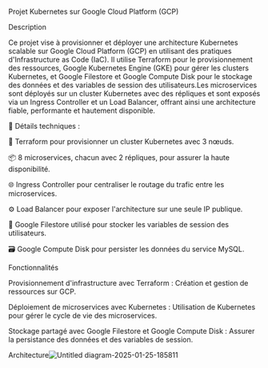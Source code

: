 Projet Kubernetes sur Google Cloud Platform (GCP)

Description

Ce projet vise à provisionner et déployer une architecture Kubernetes scalable sur Google Cloud Platform (GCP) en utilisant des pratiques d'Infrastructure as Code (IaC). Il utilise Terraform pour le provisionnement des ressources, Google Kubernetes Engine (GKE) pour gérer les clusters Kubernetes, et Google Filestore et Google Compute Disk pour le stockage des données et des variables de session des utilisateurs.Les microservices sont déployés sur un cluster Kubernetes avec des répliques et sont exposés via un Ingress Controller et un Load Balancer, offrant ainsi une architecture fiable, performante et hautement disponible.


🔧 Détails techniques :

🔧 Terraform pour provisionner un cluster Kubernetes avec 3 nœuds.

📦 8 microservices, chacun avec 2 répliques, pour assurer la haute disponibilité.

🌐 Ingress Controller pour centraliser le routage du trafic entre les microservices.

⚙️ Load Balancer pour exposer l'architecture sur une seule IP publique.

📂 Google Filestore utilisé pour stocker les variables de session des utilisateurs.

🗃️ Google Compute Disk pour persister les données du service MySQL.

Fonctionnalités

Provisionnement d'infrastructure avec Terraform : Création et gestion de ressources sur GCP.

Déploiement de microservices avec Kubernetes : Utilisation de Kubernetes pour gérer le cycle de vie des microservices.

Stockage partagé avec Google Filestore et Google Compute Disk : Assurer la persistance des données et des variables de session.

Architecture![Untitled diagram-2025-01-25-185811](https://github.com/user-attachments/assets/24093adc-4d07-4e51-b467-75e9392cd95d)
